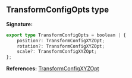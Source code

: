 
## TransformConfigOpts type

**Signature:**

```typescript
export type TransformConfigOpts = boolean | {
    position?: TransformConfigXYZOpt;
    rotation?: TransformConfigXYZOpt;
    scale?: TransformConfigXYZOpt;
};
```
**References:** [TransformConfigXYZOpt](/reference/transformconfigxyzopt.md)

